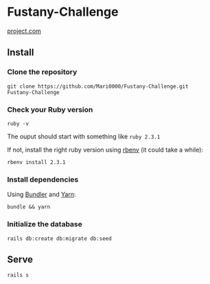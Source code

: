 # Fustany-Challenge

[project.com](https://project.com)

## Install

### Clone the repository

```shell
git clone https://github.com/Mari0000/Fustany-Challenge.git
Fustany-Challenge
```

### Check your Ruby version

```shell
ruby -v
```

The ouput should start with something like `ruby 2.3.1`

If not, install the right ruby version using [rbenv](https://github.com/rbenv/rbenv) (it could take a while):

```shell
rbenv install 2.3.1
```

### Install dependencies

Using [Bundler](https://github.com/bundler/bundler) and [Yarn](https://github.com/yarnpkg/yarn):

```shell
bundle && yarn
```

### Initialize the database

```shell
rails db:create db:migrate db:seed
```

## Serve

```shell
rails s
```
